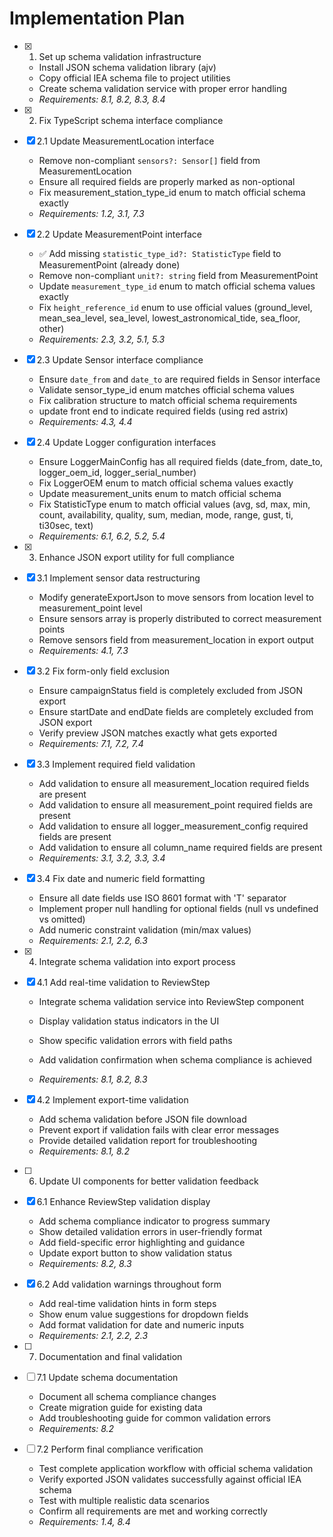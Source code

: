 # Implementation Plan

- [x] 1. Set up schema validation infrastructure
  - Install JSON schema validation library (ajv)
  - Copy official IEA schema file to project utilities
  - Create schema validation service with proper error handling
  - _Requirements: 8.1, 8.2, 8.3, 8.4_



- [x] 2. Fix TypeScript schema interface compliance


- [x] 2.1 Update MeasurementLocation interface



  - Remove non-compliant `sensors?: Sensor[]` field from MeasurementLocation
  - Ensure all required fields are properly marked as non-optional
  - Fix measurement_station_type_id enum to match official schema exactly
  - _Requirements: 1.2, 3.1, 7.3_

- [x] 2.2 Update MeasurementPoint interface


  - ✅ Add missing `statistic_type_id?: StatisticType` field to MeasurementPoint (already done)
  - Remove non-compliant `unit?: string` field from MeasurementPoint
  - Update `measurement_type_id` enum to match official schema values exactly
  - Fix `height_reference_id` enum to use official values (ground_level, mean_sea_level, sea_level, lowest_astronomical_tide, sea_floor, other)
  - _Requirements: 2.3, 3.2, 5.1, 5.3_

- [x] 2.3 Update Sensor interface compliance


  - Ensure `date_from` and `date_to` are required fields in Sensor interface
  - Validate sensor_type_id enum matches official schema values
  - Fix calibration structure to match official schema requirements
  - update front end to indicate required fields (using red astrix)
  - _Requirements: 4.3, 4.4_

- [x] 2.4 Update Logger configuration interfaces


  - Ensure LoggerMainConfig has all required fields (date_from, date_to, logger_oem_id, logger_serial_number)
  - Fix LoggerOEM enum to match official schema values exactly
  - Update measurement_units enum to match official schema
  - Fix StatisticType enum to match official values (avg, sd, max, min, count, availability, quality, sum, median, mode, range, gust, ti, ti30sec, text)
  - _Requirements: 6.1, 6.2, 5.2, 5.4_

- [x] 3. Enhance JSON export utility for full compliance

- [x] 3.1 Implement sensor data restructuring


  - Modify generateExportJson to move sensors from location level to measurement_point level
  - Ensure sensors array is properly distributed to correct measurement points
  - Remove sensors field from measurement_location in export output
  - _Requirements: 4.1, 7.3_

- [x] 3.2 Fix form-only field exclusion


  - Ensure campaignStatus field is completely excluded from JSON export
  - Ensure startDate and endDate fields are completely excluded from JSON export
  - Verify preview JSON matches exactly what gets exported
  - _Requirements: 7.1, 7.2, 7.4_


- [x] 3.3 Implement required field validation


  - Add validation to ensure all measurement_location required fields are present
  - Add validation to ensure all measurement_point required fields are present
  - Add validation to ensure all logger_measurement_config required fields are present
  - Add validation to ensure all column_name required fields are present
  - _Requirements: 3.1, 3.2, 3.3, 3.4_

- [x] 3.4 Fix date and numeric field formatting


  - Ensure all date fields use ISO 8601 format with 'T' separator
  - Implement proper null handling for optional fields (null vs undefined vs omitted)
  - Add numeric constraint validation (min/max values)
  - _Requirements: 2.1, 2.2, 6.3_

- [x] 4. Integrate schema validation into export process

- [x] 4.1 Add real-time validation to ReviewStep




  - Integrate schema validation service into ReviewStep component
  - Display validation status indicators in the UI
  - Show specific validation errors with field paths
  - Add validation confirmation when schema compliance is achieved

  - _Requirements: 8.1, 8.2, 8.3_

- [x] 4.2 Implement export-time validation

  - Add schema validation before JSON file download
  - Prevent export if validation fails with clear error messages
  - Provide detailed validation report for troubleshooting
  - _Requirements: 8.1, 8.2_
<!-- 
- [ ] 5. Create comprehensive test suite
- [ ] 5.1 Write unit tests for schema validation
  - Test schema validation service with valid and invalid data
  - Test error message generation and formatting
  - Test edge cases (null values, empty arrays, missing fields)
  - _Requirements: 8.1, 8.2_

- [ ] 5.2 Write integration tests for JSON export
  - Test complete JSON generation and validation workflow
  - Test sensor data restructuring functionality
  - Test form-only field exclusion
  - Validate against official IEA schema with real data
  - _Requirements: 1.4, 7.4, 4.1_

- [ ] 5.3 Add validation tests with official schema
  - Test exported JSON against official IEA Task 43 schema file
  - Test with various measurement station types (mast, lidar, floating_lidar, etc.)
  - Test with different sensor configurations and calibration data
  - Verify compliance with example data from official schema
  - _Requirements: 1.4, 8.4_ -->

- [ ] 6. Update UI components for better validation feedback
- [x] 6.1 Enhance ReviewStep validation display





  - Add schema compliance indicator to progress summary
  - Show detailed validation errors in user-friendly format
  - Add field-specific error highlighting and guidance
  - Update export button to show validation status
  - _Requirements: 8.2, 8.3_

- [x] 6.2 Add validation warnings throughout form




  - Add real-time validation hints in form steps
  - Show enum value suggestions for dropdown fields
  - Add format validation for date and numeric inputs
  - _Requirements: 2.1, 2.2, 2.3_

- [ ] 7. Documentation and final validation
- [ ] 7.1 Update schema documentation
  - Document all schema compliance changes
  - Create migration guide for existing data
  - Add troubleshooting guide for common validation errors
  - _Requirements: 8.2_

- [ ] 7.2 Perform final compliance verification
  - Test complete application workflow with official schema validation
  - Verify exported JSON validates successfully against official IEA schema
  - Test with multiple realistic data scenarios
  - Confirm all requirements are met and working correctly
  - _Requirements: 1.4, 8.4_